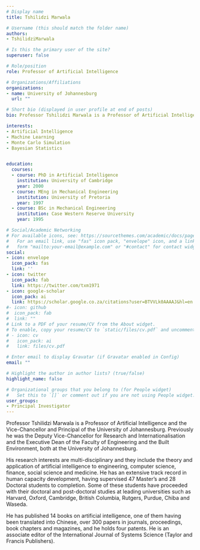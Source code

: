 ```yaml
---
# Display name
title: Tshilidzi Marwala

# Username (this should match the folder name)
authors:
- TshilidziMarwala

# Is this the primary user of the site?
superuser: false

# Role/position
role: Professor of Artificial Intelligence

# Organizations/Affiliations
organizations:
- name: University of Johannesburg
  url: ""

# Short bio (displayed in user profile at end of posts)
bio: Professor Tshilidzi Marwala is a Professor of Artificial Intelligence  and the Vice-Chancellor and Principal of the University of Johannesburg. Previously he was the Deputy Vice-Chancellor for Research and Internationalisation and the Executive Dean of the Faculty of Engineering and the Built Environment, both at the University of Johannesburg. His research interests are multi-disciplinary and they include the theory and application of artificial intelligence to engineering, computer science, finance, social science and medicine. He has an extensive track record in human capacity development, having supervised 47 Master’s and 28 Doctoral students to completion. Some of these students have proceeded with their doctoral and post-doctoral studies at leading universities such as Harvard, Oxford, Cambridge, British Columbia, Rutgers, Purdue, Chiba and Waseda.

interests:
- Artificial Intelligence
- Machine Learning
- Monte Carlo Simulation
- Bayesian Statistics


education:
  courses:
  - course: PhD in Artificial Intelligence
    institution: University of Cambridge
    year: 2000
  - course: MEng in Mechanical Engineering
    institution: University of Pretoria
    year: 1997
  - course: BSc in Mechanical Engineering
    institution: Case Western Reserve University
    year: 1995

# Social/Academic Networking
# For available icons, see: https://sourcethemes.com/academic/docs/page-builder/#icons
#   For an email link, use "fas" icon pack, "envelope" icon, and a link in the
#   form "mailto:your-email@example.com" or "#contact" for contact widget.
social:
- icon: envelope
  icon_pack: fas
  link: ''
- icon: twitter
  icon_pack: fab
  link: https://twitter.com/txm1971
- icon: google-scholar
  icon_pack: ai
  link: https://scholar.google.co.za/citations?user=BTVVLk0AAAAJ&hl=en
#- icon: github
#  icon_pack: fab
#  link: ""
# Link to a PDF of your resume/CV from the About widget.
# To enable, copy your resume/CV to `static/files/cv.pdf` and uncomment the lines below.
# - icon: cv
#   icon_pack: ai
#   link: files/cv.pdf

# Enter email to display Gravatar (if Gravatar enabled in Config)
email: ""

# Highlight the author in author lists? (true/false)
highlight_name: false

# Organizational groups that you belong to (for People widget)
#   Set this to `[]` or comment out if you are not using People widget.
user_groups:
- Principal Investigator
---
```

Professor Tshilidzi Marwala is a Professor of Artificial Intelligence  and the Vice-Chancellor and Principal of the University of Johannesburg. Previously he was the Deputy Vice-Chancellor for Research and Internationalisation and the Executive Dean of the Faculty of Engineering and the Built Environment, both at the University of Johannesburg.

His research interests are multi-disciplinary and they include the theory and application of artificial intelligence to engineering, computer science, finance, social science and medicine. He has an extensive track record in human capacity development, having supervised 47 Master’s and 28 Doctoral students to completion. Some of these students have proceeded with their doctoral and post-doctoral studies at leading universities such as Harvard, Oxford, Cambridge, British Columbia, Rutgers, Purdue, Chiba and Waseda.

He has published 14 books on artificial intelligence, one of them having been translated into Chinese, over 300 papers in journals, proceedings, book chapters and magazines, and he holds four patents. He is an associate editor of the International Journal of Systems Science (Taylor and Francis Publishers).
